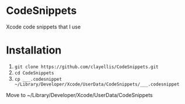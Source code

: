 # CodeSnippets
Xcode code snippets that I use

# Installation

1. `git clone https://github.com/clayellis/CodeSnippets.git`
2. `cd CodeSnippets`
3. `cp ___.codesnippet ~/Library/Developer/Xcode/UserData/CodeSnippets/___.codesnippet`

Move to ~/Library/Developer/Xcode/UserData/CodeSnippets
